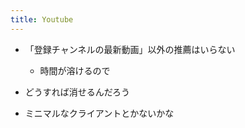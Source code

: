 ```yaml
---
title: Youtube
---
```


* 「登録チャンネルの最新動画」以外の推薦はいらない
  
  * 時間が溶けるので
* どうすれば消せるんだろう

* ミニマルなクライアントとかないかな
